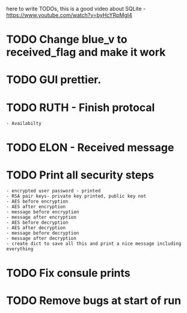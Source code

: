 here to write TODOs,
this is a good video about SQLite - https://www.youtube.com/watch?v=byHcYRpMgI4

# TODO Change blue_v to received_flag and make it work
# TODO GUI prettier.
# TODO RUTH - Finish protocal 
    - Availabilty
# TODO ELON - Received message 
# TODO Print all security steps
    - encrypted user password - printed
    - RSA pair keys- private key printed, public key not
    - AES before encryption
    - AES after encryption
    - message before encryption
    - message after encryption
    - AES before decryption
    - AES after decryption
    - message before decryption
    - message after decryption
    - create dict to save all this and print a nice message including everything
# TODO Fix consule prints
# TODO Remove bugs at start of run



